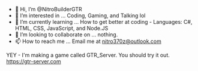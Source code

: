 - 👋 Hi, I’m @NitroBuilderGTR
- 👀 I’m interested in ... Coding, Gaming, and Talking lol
- 🌱 I’m currently learning ... How to get better at coding - Languages: C#, HTML, CSS, JavaScript, and Node.JS
- 💞️ I’m looking to collaborate on ... nothing.
- 📫 How to reach me ... Email me at nitro370z@outlook.com


YEY - I'm making a game called GTR_Server. You should try it out. https://gtr-server.com

<!---
NitroBuilderGTR/NitroBuilderGTR is a ✨ special ✨ repository because its `README.md` (this file) appears on your GitHub profile.
You can click the Preview link to take a look at your changes.
--->

